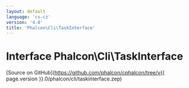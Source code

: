 ```yaml
---
layout: default
language: 'cs-cz'
version: '4.0'
title: 'Phalcon\Cli\TaskInterface'
---
```


# Interface **Phalcon\Cli\TaskInterface**

[Source on GitHub](https://github.com/phalcon/cphalcon/tree/v{{ page.version }}.0/phalcon/cli/taskinterface.zep)